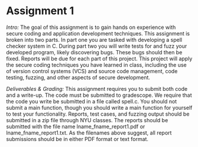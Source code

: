 # Assignment 1

*Intro:*
The goal of this assignment is to gain hands on experience with secure coding and application development techniques. This assignment is broken into two parts. In part one you are tasked with developing a spell checker system in C. During part two you will write tests for and fuzz your developed program, likely discovering bugs. These bugs should then be fixed. Reports will be due for each part of this project. This project will apply the secure coding techniques you have learned in class, including the use of version control systems (VCS) and source code management, code testing, fuzzing, and other aspects of secure development.

*Deliverables & Grading:*
This assignment requires you to submit both code and a write-up. The code must be submitted
to gradescope. We require that the code you write be submitted in a file called spell.c. You
should not submit a main function, though you should write a main function for yourself to test
your functionality.
Reports, test cases, and fuzzing output should be submitted in a zip file through NYU classes.
The reports should be submitted with the file name lname_fname_report1.pdf or
lname_fname_report1.txt.
As the filenames above suggest, all report submissions should be in either PDF format or text
format.
